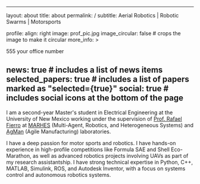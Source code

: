  ---
layout: about
title: about
permalink: /
subtitle: Aerial Robotics | Robotic Swarms | Motorsports

profile:
  align: right
  image: prof_pic.jpg
  image_circular: false # crops the image to make it circular
  more_info: >
    <p>555 your office number</p>

news: true # includes a list of news items
selected_papers: true # includes a list of papers marked as "selected={true}"
social: true # includes social icons at the bottom of the page
---

I am a second-year Master's student in Electrical Engineering at the University of New Mexico working under the supervision of [Prof. Rafael Fierro](https://scholar.google.com/citations?user=I7RhPnIAAAAJ&hl=en) at [MARHES](https://marhes.unm.edu) (Multi-Agent, Robotics, and Heterogeneous Systems) and [AgMan](https://agile-mfg.unm.edu) (Agile Manufacturing) laboratories.

I have a deep passion for motor sports and robotics. I have hands-on experience in high-profile competitions like Formula SAE and Shell Eco-Marathon, as well as advanced robotics projects involving UAVs as part of my research assistantship. I have strong technical expertise in Python, C++, MATLAB, Simulink, ROS, and Autodesk Inventor, with a focus on systems control and autonomous robotics systems.
